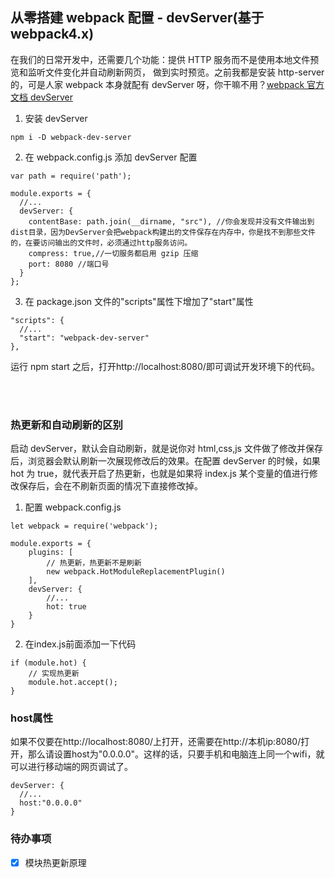 ## 从零搭建 webpack 配置 - devServer(基于 webpack4.x)

在我们的日常开发中，还需要几个功能：提供 HTTP 服务而不是使用本地文件预览和监听文件变化并自动刷新网页， 做到实时预览。之前我都是安装 http-server 的，可是人家 webpack 本身就配有 devServer 呀，你干嘛不用？[webpack 官方文档 devServer](https://webpack.docschina.org/configuration/dev-server/#src/components/Sidebar/Sidebar.jsx)

1. 安装 devServer

```
npm i -D webpack-dev-server
```

2. 在 webpack.config.js 添加 devServer 配置

```
var path = require('path');

module.exports = {
  //...
  devServer: {
    contentBase: path.join(__dirname, "src"), //你会发现并没有文件输出到dist目录，因为DevServer会把webpack构建出的文件保存在内存中，你是找不到那些文件的，在要访问输出的文件时，必须通过http服务访问。
    compress: true,//一切服务都启用 gzip 压缩
    port: 8080 //端口号
  }
};
```

3. 在 package.json 文件的"scripts"属性下增加了"start"属性

```
"scripts": {
  //...
  "start": "webpack-dev-server"
},
```

运行 npm start 之后，打开http://localhost:8080/即可调试开发环境下的代码。

<br/><br/>

### 热更新和自动刷新的区别

启动 devServer，默认会自动刷新，就是说你对 html,css,js 文件做了修改并保存后，浏览器会默认刷新一次展现修改后的效果。在配置 devServer 的时候，如果 hot 为 true，就代表开启了热更新，也就是如果将 index.js 某个变量的值进行修改保存后，会在不刷新页面的情况下直接修改掉。

1. 配置 webpack.config.js

```
let webpack = require('webpack');

module.exports = {
    plugins: [
        // 热更新，热更新不是刷新
        new webpack.HotModuleReplacementPlugin()
    ],
    devServer: {
        //...
        hot: true
    }
}
```

2. 在index.js前面添加一下代码
```
if (module.hot) {
    // 实现热更新
    module.hot.accept();
}
```

### host属性
如果不仅要在http://localhost:8080/上打开，还需要在http://本机ip:8080/打开，那么请设置host为"0.0.0.0"。这样的话，只要手机和电脑连上同一个wifi，就可以进行移动端的网页调试了。
```
devServer: {
  //...
  host:"0.0.0.0"
}
```


### 待办事项
-[x] 模块热更新原理